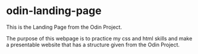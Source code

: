 # odin-landing-page


This is the Landing Page from the Odin Project.

The purpose of this webpage is to practice my css
and html skills and make a presentable website that
has a structure given from the Odin Project.